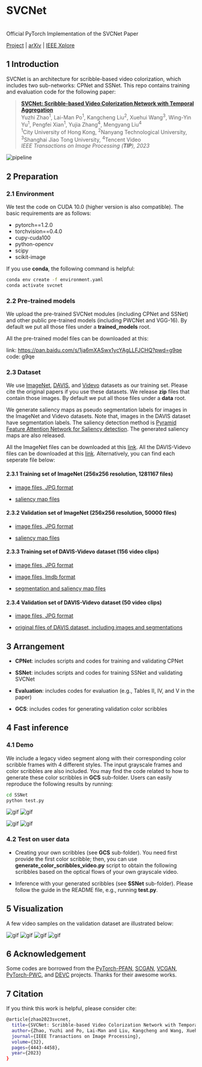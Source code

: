 # SVCNet

<br>Official PyTorch Implementation of the SVCNet Paper<br>

[Project](https://github.com/zhaoyuzhi/SVCNet) | [arXiv](https://arxiv.org/abs/2303.11591) | [IEEE Xplore](https://ieeexplore.ieee.org/document/10198230)

## 1 Introduction

SVCNet is an architecture for scribble-based video colorization, which includes two sub-networks: CPNet and SSNet. This repo contains training and evaluation code for the following paper:

> [**SVCNet: Scribble-based Video Colorization Network with Temporal Aggregation**](https://github.com/zhaoyuzhi/SVCNet)<br>
> Yuzhi Zhao<sup>1</sup>, Lai-Man Po<sup>1</sup>, Kangcheng Liu<sup>2</sup>, Xuehui Wang<sup>3</sup>, Wing-Yin Yu<sup>1</sup>, Pengfei Xian<sup>1</sup>, Yujia Zhang<sup>4</sup>, Mengyang Liu<sup>4</sup><br>
> <sup>1</sup>City University of Hong Kong, <sup>2</sup>Nanyang Technological University, <sup>3</sup>Shanghai Jiao Tong University, <sup>4</sup>Tencent Video<br>
> *IEEE Transactions on Image Processing (**TIP**), 2023*<br>

![pipeline](./assets/pipeline.png)

## 2 Preparation

### 2.1 Environment

We test the code on CUDA 10.0 (higher version is also compatible). The basic requirements are as follows:

- pytorch==1.2.0
- torchvision==0.4.0
- cupy-cuda100
- python-opencv
- scipy
- scikit-image

If you use **conda**, the following command is helpful:
```bash
conda env create -f environment.yaml
conda activate svcnet
```

### 2.2 Pre-trained models

We upload the pre-trained SVCNet modules (including CPNet and SSNet) and other public pre-trained models (including PWCNet and VGG-16). By default we put all those files under a **trained_models** root.

All the pre-trained model files can be downloaded at this:

link: https://pan.baidu.com/s/1ja6mXASwx1ycYAgLLFJCHQ?pwd=g9qe code: g9qe

### 2.3 Dataset

We use [ImageNet](https://image-net.org/index.php), [DAVIS](https://davischallenge.org/), and [Videvo](https://github.com/phoenix104104/fast_blind_video_consistency) datasets as our training set. Please cite the original papers if you use these datasets. We release **zip** files that contain those images. By default we put all those files under a **data** root.

We generate saliency maps as pseudo segmentation labels for images in the ImageNet and Videvo datasets. Note that, images in the DAVIS dataset have segmentation labels. The saliency detection method is [Pyramid Feature Attention Network for Saliency detection](https://openaccess.thecvf.com/content_CVPR_2019/papers/Zhao_Pyramid_Feature_Attention_Network_for_Saliency_Detection_CVPR_2019_paper.pdf). The generated saliency maps are also released.

All the ImageNet files can be downloaded at this [link](https://portland-my.sharepoint.com/:f:/g/personal/yzzhao2-c_my_cityu_edu_hk/EleptIBNdqRNt7lQddcZqSkBhwtypjpgvdEnO4f1tqvF8A?e=md7hxL). All the DAVIS-Videvo files can be downloaded at this [link](https://portland-my.sharepoint.com/:f:/g/personal/yzzhao2-c_my_cityu_edu_hk/El0hCFaqaaRHoNkrqtedQdcBOXzQ7HFySRhCwDx3ZK9_nw?e=DKCBjA). Alternatively, you can find each seperate file below:

#### 2.3.1 Training set of ImageNet (256x256 resolution, 1281167 files)

- [image files, JPG format](https://portland-my.sharepoint.com/:u:/g/personal/yzzhao2-c_my_cityu_edu_hk/ERbTQ-SsaJJIrF975FHkX8IBsHRQhFucCaMxnW0cxUZzJg?e=M1j6eo)

- [saliency map files](https://portland-my.sharepoint.com/:u:/g/personal/yzzhao2-c_my_cityu_edu_hk/EcYyMwjOkrZOuG-JX6hmdrQBzvnn4s_PwLwqdyrVg701sQ?e=RIOu3s)

#### 2.3.2 Validation set of ImageNet (256x256 resolution, 50000 files)

- [image files, JPG format](https://portland-my.sharepoint.com/:u:/g/personal/yzzhao2-c_my_cityu_edu_hk/EYOPzwZ0L-5HodA2uDZoUhsB90JhAWIyIYOwCwMSOHON1Q?e=tzbVI1)

- [saliency map files](https://portland-my.sharepoint.com/:u:/g/personal/yzzhao2-c_my_cityu_edu_hk/EZSybNec0IZDtCk1C1Gx3IsBN-Q1oyUkmKk1HfuDr2_f0g?e=MeBx9u)

#### 2.3.3 Training set of DAVIS-Videvo dataset (156 video clips)

- [image files, JPG format](https://portland-my.sharepoint.com/:u:/g/personal/yzzhao2-c_my_cityu_edu_hk/EYorh60RjVBEqnSJ_7tdBVMB6_Glq3b2vNk-UBXf9LpBTQ?e=Wwsgmy)

- [image files, lmdb format](https://portland-my.sharepoint.com/:u:/g/personal/yzzhao2-c_my_cityu_edu_hk/Ed0C2MlTsBdGov_bcszB-DsBpHRyZ1ZS_ApvhRkk1sbRQw?e=1yo0TD)

- [segmentation and saliency map files](https://portland-my.sharepoint.com/:u:/g/personal/yzzhao2-c_my_cityu_edu_hk/EYmmiepd6ghGosqZZ8hGKA4BA_Ta2WaHPUpq_LHFmfsk2g?e=SGPrHD)

#### 2.3.4 Validation set of DAVIS-Videvo dataset (50 video clips)

- [image files, JPG format](https://portland-my.sharepoint.com/:f:/g/personal/yzzhao2-c_my_cityu_edu_hk/Et6UKrHu8rxBn3xf_AY2gGoBgh-F0dZXh4KDs7wrQwHsmw?e=bnbCi4)

- [original files of DAVIS dataset, including images and segmentations](https://portland-my.sharepoint.com/:u:/g/personal/yzzhao2-c_my_cityu_edu_hk/Ebc3Yruy0dhDifQAojTK5wwBh-v7LrTHtwhj_r20MoHC6Q?e=cBXa2h)

## 3 Arrangement

- **CPNet**: includes scripts and codes for training and validating CPNet

- **SSNet**: includes scripts and codes for training SSNet and validating SVCNet

- **Evaluation**: includes codes for evaluation (e.g., Tables II, IV, and V in the paper)

- **GCS**: includes codes for generating validation color scribbles

## 4 Fast inference

### 4.1 Demo

We include a legacy video segment along with their corresponding color scribble frames with 4 different styles. The input grayscale frames and color scribbles are also included. You may find the code related to how to generate these color scribbles in **GCS** sub-folder. Users can easily reproduce the following results by running:

```bash
cd SSNet
python test.py
```

![gif](./assets/test_result_diverse1.gif)
![gif](./assets/test_result_diverse2.gif)

![gif](./assets/test_result_diverse3.gif)
![gif](./assets/test_result_diverse4.gif)

### 4.2 Test on user data

- Creating your own scribbles (see **GCS** sub-folder). You need first provide the first color scribble; then, you can use **generate_color_scribbles_video.py** script to obtain the following scribbles based on the optical flows of your own grayscale video.

- Inference with your generated scribbles (see **SSNet** sub-folder). Please follow the guide in the README file, e.g., running **test.py**.

## 5 Visualization

A few video samples on the validation dataset are illustrated below:

![gif](./assets/gold-fish.gif)
![gif](./assets/horsejump-high.gif)
![gif](./assets/blackswan.gif)
![gif](./assets/kite-surf.gif)

## 6 Acknowledgement

Some codes are borrowed from the [PyTorch-PFAN](https://github.com/sairajk/PyTorch-Pyramid-Feature-Attention-Network-for-Saliency-Detection), [SCGAN](https://github.com/zhaoyuzhi/Semantic-Colorization-GAN), [VCGAN](https://github.com/zhaoyuzhi/VCGAN), [PyTorch-PWC](https://github.com/sniklaus/pytorch-pwc), and [DEVC](https://github.com/zhangmozhe/Deep-Exemplar-based-Video-Colorization) projects. Thanks for their awesome works.

## 7 Citation

If you think this work is helpful, please consider cite:

```bash
@article{zhao2023svcnet,
  title={SVCNet: Scribble-based Video Colorization Network with Temporal Aggregation},
  author={Zhao, Yuzhi and Po, Lai-Man and Liu, Kangcheng and Wang, Xuehui and Yu, Wing-Yin and Xian, Pengfei and Zhang, Yujia and Liu, Mengyang},
  journal={IEEE Transactions on Image Processing},
  volume={32},
  pages={4443-4458},
  year={2023}
}
```
